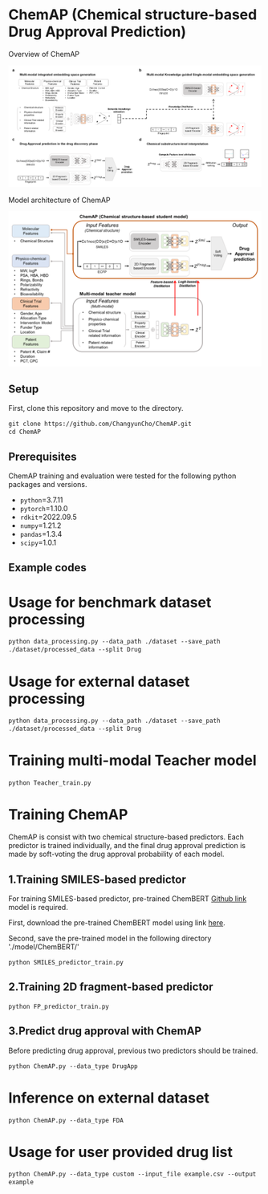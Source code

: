 ChemAP (Chemical structure-based Drug Approval Prediction)
=============

Overview of ChemAP

![model1](img/ChemAP_overview.png)

Model architecture of ChemAP

![model2](img/model_architecture.png)

Setup
-------------
First, clone this repository and move to the directory.

    git clone https://github.com/ChangyunCho/ChemAP.git
    cd ChemAP

Prerequisites
-------------
ChemAP training and evaluation were tested for the following python packages and versions.

  - `python`=3.7.11
  - `pytorch`=1.10.0
  - `rdkit`=2022.09.5
  - `numpy`=1.21.2
  - `pandas`=1.3.4
  - `scipy`=1.0.1
  
Example codes
-------------

# Usage for benchmark dataset processing
    python data_processing.py --data_path ./dataset --save_path ./dataset/processed_data --split Drug 
    
# Usage for external dataset processing
    python data_processing.py --data_path ./dataset --save_path ./dataset/processed_data --split Drug 

# Training multi-modal Teacher model
    python Teacher_train.py 

# Training ChemAP
ChemAP is consist with two chemical structure-based predictors.
Each predictor is trained individually, and the final drug approval prediction is made by soft-voting the drug approval probability of each model.

## 1.Training SMILES-based predictor
For training SMILES-based predictor, pre-trained ChemBERT [Github link](https://github.com/HyunSeobKim/CHEM-BERT) model is required. 

First, download the pre-trained ChemBERT model using link [here](https://drive.google.com/file/d/1-8oAIwKowGy89w-ZjvCGSc1jsCWNS1Fw/view?usp=sharing).

Second, save the pre-trained model in the following directory './model/ChemBERT/'
    
    python SMILES_predictor_train.py 

## 2.Training 2D fragment-based predictor
    python FP_predictor_train.py 
    
## 3.Predict drug approval with ChemAP 
Before predicting drug approval, previous two predictors should be trained.

    python ChemAP.py --data_type DrugApp

# Inference on external dataset
    python ChemAP.py --data_type FDA

# Usage for user provided drug list
    python ChemAP.py --data_type custom --input_file example.csv --output example